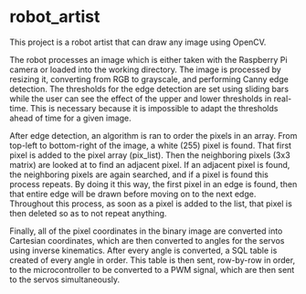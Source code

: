 # robot_artist
This project is a robot artist that can draw any image using OpenCV.

  The robot processes an image which is either taken with the Raspberry Pi camera or loaded into the working directory. The image is processed by resizing it, converting from RGB to grayscale, and performing Canny edge detection. The thresholds for the edge detection are set using sliding bars while the user can see the effect of the upper and lower thresholds in real-time. This is necessary because it is impossible to adapt the thresholds ahead of time for a given image.

  After edge detection, an algorithm is ran to order the pixels in an array. From top-left to bottom-right of the image, a white (255) pixel is found. That first pixel is added to the pixel array (pix_list). Then the neighboring pixels (3x3 matrix) are looked at to find an adjacent pixel. If an adjacent pixel is found, the neighboring pixels are again searched, and if a pixel is found this process repeats. By doing it this way, the first pixel in an edge is found, then that entire edge will be drawn before moving on to the next edge. Throughout this process, as soon as a pixel is added to the list, that pixel is then deleted so as to not repeat anything. 
  
  Finally, all of the pixel coordinates in the binary image are converted into Cartesian coordinates, which are then converted to angles for the servos using inverse kinematics. After every angle is converted, a SQL table is created of every angle in order. This table is then sent, row-by-row in order, to the microcontroller to be converted to a PWM signal, which are then sent to the servos simultaneously.
